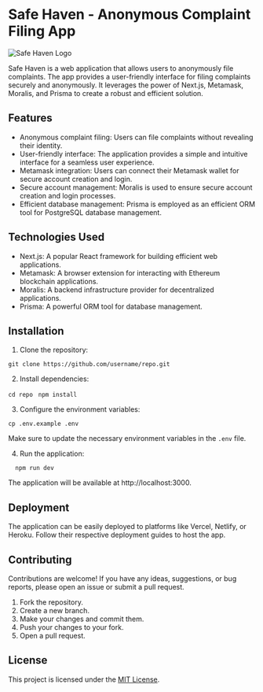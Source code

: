 # Safe Haven - Anonymous Complaint Filing App

![Safe Haven Logo](https://safe-heaven-eight.vercel.app/favicon.ico)

Safe Haven is a web application that allows users to anonymously file complaints. The app provides a user-friendly interface for filing complaints securely and anonymously. It leverages the power of Next.js, Metamask, Moralis, and Prisma to create a robust and efficient solution.

## Features

- Anonymous complaint filing: Users can file complaints without revealing their identity.
- User-friendly interface: The application provides a simple and intuitive interface for a seamless user experience.
- Metamask integration: Users can connect their Metamask wallet for secure account creation and login.
- Secure account management: Moralis is used to ensure secure account creation and login processes.
- Efficient database management: Prisma is employed as an efficient ORM tool for PostgreSQL database management.

## Technologies Used

- Next.js: A popular React framework for building efficient web applications.
- Metamask: A browser extension for interacting with Ethereum blockchain applications.
- Moralis: A backend infrastructure provider for decentralized applications.
- Prisma: A powerful ORM tool for database management.

## Installation

1. Clone the repository:

```git clone https://github.com/username/repo.git```

2. Install dependencies:

```cd repo ```
```npm install```

3. Configure the environment variables:

```cp .env.example .env```

   Make sure to update the necessary environment variables in the `.env` file.

4. Run the application:

```   npm run dev ```

   The application will be available at http://localhost:3000.

## Deployment

The application can be easily deployed to platforms like Vercel, Netlify, or Heroku. Follow their respective deployment guides to host the app.

## Contributing

Contributions are welcome! If you have any ideas, suggestions, or bug reports, please open an issue or submit a pull request.

1. Fork the repository.
2. Create a new branch.
3. Make your changes and commit them.
4. Push your changes to your fork.
5. Open a pull request.

## License

This project is licensed under the [MIT License](LICENSE).
